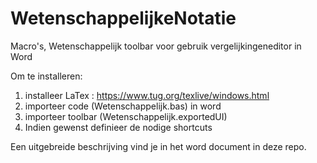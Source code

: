 # WetenschappelijkeNotatie
Macro's, Wetenschappelijk toolbar voor gebruik vergelijkingeneditor in Word

Om te installeren:
1. installeer LaTex : https://www.tug.org/texlive/windows.html
2. importeer code (Wetenschappelijk.bas) in word
3. importeer toolbar (Wetenschappelijk.exportedUI)
4. Indien gewenst definieer de nodige shortcuts

Een uitgebreide beschrijving vind je in het word document in deze repo.
